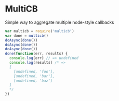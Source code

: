 # MultiCB

Simple way to aggregate multiple node-style callbacks

```js
var multicb = require('multicb')
var done = multicb()
doAsync(done())
doAsync(done())
doAsync(done())
done(function(err, results) {
  console.log(err) // => undefined
  console.log(results) /* =>
  [
    [undefined, 'foo'],
    [undefined, 'bar'],
    [undefined, 'baz']
  ]
  */
})
```